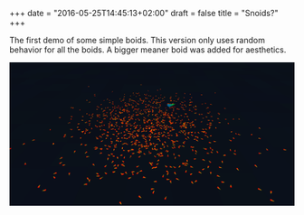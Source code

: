 +++
date = "2016-05-25T14:45:13+02:00"
draft = false
title = "Snoids?"
+++

The first demo of some simple boids. This version only uses random behavior for all the boids. A bigger meaner boid was added for aesthetics.

![snoid](/img/v1.png)
